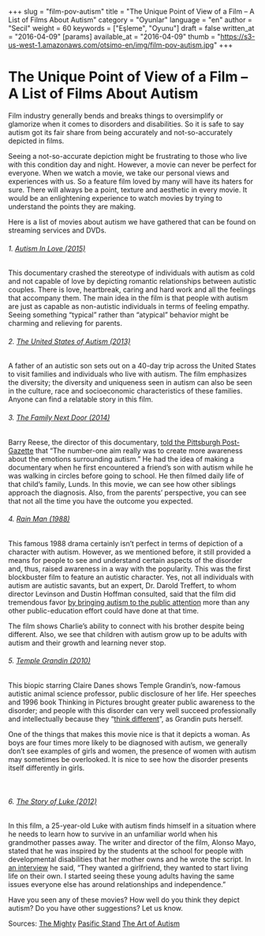 +++
slug = "film-pov-autism"
title = "The Unique Point of View of a Film – A List of Films About Autism"
category = "Oyunlar"
language = "en"
author = "Secil"
weight = 60
keywords = ["Eşleme", "Oyunu"]
draft = false
written_at = "2016-04-09"
[params]
available_at = "2016-04-09"
thumb = "https://s3-us-west-1.amazonaws.com/otsimo-en/img/film-pov-autism.jpg"
+++


# The Unique Point of View of a Film – A List of Films About Autism

Film industry generally bends and breaks things to oversimplify or glamorize when it comes to disorders and disabilities. So it is safe to say autism got its fair share from being accurately and not-so-accurately depicted in films.

Seeing a not-so-accurate depiction might be frustrating to those who live with this condition day and night. However, a movie can never be perfect for everyone. When we watch a movie, we take our personal views and experiences with us. So a feature film loved by many will have its haters for sure. There will always be a point, texture and aesthetic in every movie. It would be an enlightening experience to watch movies by trying to understand the points they are making.

Here is a list of movies about autism we have gathered that can be found on streaming services and DVDs.
 

  ###### 1\. [Autism In Love (2015)](http://www.imdb.com/title/tt3719452/?ref_=nv_sr_1)

This documentary crashed the stereotype of individuals with autism as cold and not capable of love by depicting romantic relationships between autistic couples. There is love, heartbreak, caring and hard work and all the feelings that accompany them. The main idea in the film is that people with autism are just as capable as non-autistic individuals in terms of feeling empathy. Seeing something “typical” rather than “atypical” behavior might be charming and relieving for parents.

###### 2\. [The United States of Autism (2013)](http://www.imdb.com/title/tt2276023/?ref_=fn_al_tt_1)

A father of an autistic son sets out on a 40-day trip across the United States to visit families and individuals who live with autism. The film emphasizes the diversity; the diversity and uniqueness seen in autism can also be seen in the culture, race and socioeconomic characteristics of these families. Anyone can find a relatable story in this film.

###### 3\. [The Family Next Door (2014)](http://www.imdb.com/title/tt3841762/?ref_=nv_sr_2)

Barry Reese, the director of this documentary, [told the Pittsburgh Post-Gazette](http://www.post-gazette.com/news/health/2014/09/30/Local-family-shares-autism-story-in-film/stories/201409250312) that “The number-one aim really was to create more awareness about the emotions surrounding autism.” He had the idea of making a documentary when he first encountered a friend’s son with autism while he was walking in circles before going to school. He then filmed daily life of that child’s family, Lunds. In this movie, we can see how other siblings approach the diagnosis. Also, from the parents’ perspective, you can see that not all the time you have the outcome you expected.

###### 4\. [Rain Man (1988)](http://www.imdb.com/title/tt0095953/?ref_=nv_sr_1)

This famous 1988 drama certainly isn’t perfect in terms of depiction of a character with autism. However, as we mentioned before, it still provided a means for people to see and understand certain aspects of the disorder and, thus, raised awareness in a way with the popularity. This was the first blockbuster film to feature an autistic character. Yes, not all individuals with autism are autistic savants, but an expert, Dr. Darold Treffert, to whom director Levinson and Dustin Hoffman consulted, said that the film did tremendous favor [by bringing autism to the public attention](http://www.interactingwithautism.com/section/understanding/media/representations/details/38) more than any other public-education effort could have done at that time.

The film shows Charlie’s ability to connect with his brother despite being different. Also, we see that children with autism grow up to be adults with autism and their growth and learning never stop.


###### 5\. [Temple Grandin (2010)](http://www.imdb.com/title/tt1278469/?ref_=nv_sr_3)

This biopic starring Claire Danes shows Temple Grandin’s, now-famous autistic animal science professor, public disclosure of her life. Her speeches and 1996 book Thinking in Pictures brought greater public awareness to the disorder; and people with this disorder can very well succeed professionally and intellectually because they “[think different](https://www.usatoday.com/story/news/nation/2013/05/01/autism-temple-grandin-brain/2122455/)”, as Grandin puts herself.

One of the things that makes this movie nice is that it depicts a woman. As boys are four times more likely to be diagnosed with autism, we generally don’t see examples of girls and women, the presence of women with autism may sometimes be overlooked. It is nice to see how the disorder presents itself differently in girls.

 

###### 6\. [The Story of Luke (2012)](http://www.imdb.com/title/tt1038693/?ref_=nv_sr_1)

In this film, a 25-year-old Luke with autism finds himself in a situation where he needs to learn how to survive in an unfamiliar world when his grandmother passes away. The writer and director of the film, Alonso Mayo, stated that he was inspired by the students at the school for people with developmental disabilities that her mother owns and he wrote the script. In [an interview](https://www.disabilityscoop.com/2013/04/04/autism-story-luke/17640/) he said, “They wanted a girlfriend, they wanted to start living life on their own. I started seeing these young adults having the same issues everyone else has around relationships and independence.”

Have you seen any of these movies? How well do you think they depict autism? Do you have other suggestions? Let us know.

Sources: [The Mighty](https://themighty.com/2015/03/7-films-that-tried-to-accurately-depict-a-character-with-autism/) [Pasific Stand](https://psmag.com/when-hollywood-gets-things-right-movies-about-autism-edition-8197289a153e) [The Art of Autism](http://the-art-of-autism.com/autism-films-streaming-on-netflix-and-on-dvd-part-1/)
